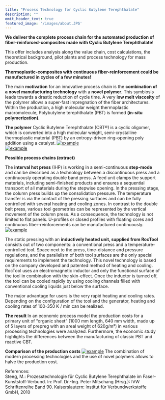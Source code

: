 ```yaml
---
title: "Process Technology for Cyclic Butylene Terephthalate"
description: ""
omit_header_text: true
featured_image: '/images/about.JPG'
---
```

**We deliver the complete process chain for the automated production of fiber-reinforced-composites made with Cyclic Butylene Terephthalate!**


This offer includes analysis along the value chain, cost calculations, the theoretical background, pilot plants and process technology for mass production.


**Thermoplastic-composites with continuous fiber-reinforcement could be manufactured in cycles of a few minutes!**

The main **motivation** for an innovative process chain is the **combination of a novel manufacturing technology** with a **novel polymer**. This symbiosis leads towards a drastic reduction of cycle time. A very **low melt viscosity** of the polymer allows a super-fast impregnation of the fiber architectures. Within the production, a high molecular weight thermoplastic macromolecule, Polybutylene terephthalate (PBT) is formed **(in-situ polymerization)**.

**The polymer**
Cyclic Butylene Terephthalate (CBT®) is a cyclic oligomer, which is converted into a high molecular weight, semi-crystalline thermoplastic material (PBT) by an entropy-driven ring-opening poly addition using a catalyst.
[![example](/images/produkteundleistung/prozess.png)](/images/produkteundleistung/prozess.png)  
[![example](/images/produkteundleistung/process.jpg)](/images/produkteundleistung/process.jpg)

**Possible process chains (extract)**

The **interval hot press** (IHP) is working in a semi-continuous **step-mode** and can be described as a technology between a discontinuous press and a continuously operating double band press. A feed unit clamps the support materials, including semi-finished products and ensures a sequential transport of all materials during the stepwise opening. In the pressing stage, the column press builds up the consolidation pressure. The temperature transfer is via the contact of the pressing surfaces and can be fully controlled with several heating and cooling zones.
In contrast to the double belt press, various tool geometries can be represented by the vertical movement of the column press. As a consequence, the technology is not limited to flat panels. U-profiles or closed profiles with floating cores and continuous fiber-reinforcements can be manufactured continuously.
[![example](/images/produkteundleistung/IHP_engl.jpg)](/images/produkteundleistung/IHP_engl.jpg)

The static pressing with an **inductively heated unit, supplied from RocTool** consists out of two components: a conventional press and a temperature-controlled tool. Space next to the press, time-distance and pressure regulations, and the parallelism of both tool surfaces are the only special requirements to implement the technology. This novel technology is based on the company developed and patented method of heating and cooling. RocTool uses an electromagnetic inductor and only the functional surface of the tool in combination with the skin-effect. Once the inductor is turned off, the tool can be cooled rapidly by using cooling channels filled with conventional cooling liquids just below the surface.

The major advantage for users is the very rapid heating and cooling rates. Depending on the configuration of the tool and the generator, heating and cooling rates of 100-350 K / min can be realized.

**The result**
In an economic process model the production costs for a primary unit of “organic sheet” (1000 mm length, 640 mm width, made ​​up of 5 layers of prepreg with an areal weight of 620g/m²) in various processing technologies were analyzed. Furthermore, the economic study highlights the differences between the manufacturing of classic PBT and reactive CBT.

**Comparison of the production costs**
[![example](/images/produkteundleistung/CBT_costs.jpg)](/images/produkteundleistung/CBT_costs.jpg)
The combination of modern processing technologies and the use of novel polymers allows to halve the production cost.

References:  
Steeg, M.: Prozesstechnologie für Cyclic Butylene Terephthalate im Faser-Kunststoff-Verbund. In: Prof. Dr.-Ing. Peter Mitschang (Hrsg.): IVW Schriftenreihe Band 90. Kaiserslautern: Institut für Verbundwerkstoffe GmbH, 2010
